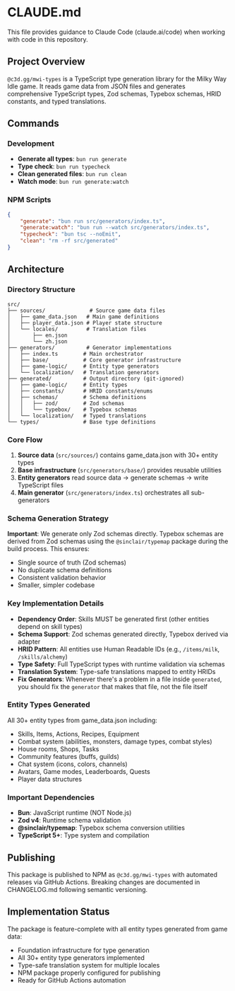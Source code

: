 # CLAUDE.md

This file provides guidance to Claude Code (claude.ai/code) when working with code in this repository.

## Project Overview

`@c3d.gg/mwi-types` is a TypeScript type generation library for the Milky Way Idle game. It reads game data from JSON files and generates comprehensive TypeScript types, Zod schemas, Typebox schemas, HRID constants, and typed translations.

## Commands

### Development

- **Generate all types**: `bun run generate`
- **Type check**: `bun run typecheck`
- **Clean generated files**: `bun run clean`
- **Watch mode**: `bun run generate:watch`

### NPM Scripts

```json
{
	"generate": "bun run src/generators/index.ts",
	"generate:watch": "bun run --watch src/generators/index.ts",
	"typecheck": "bun tsc --noEmit",
	"clean": "rm -rf src/generated"
}
```

## Architecture

### Directory Structure

```
src/
├── sources/              # Source game data files
│   ├── game_data.json   # Main game definitions
│   ├── player_data.json # Player state structure
│   └── locales/         # Translation files
│       ├── en.json
│       └── zh.json
├── generators/          # Generator implementations
│   ├── index.ts        # Main orchestrator
│   ├── base/           # Core generator infrastructure
│   ├── game-logic/     # Entity type generators
│   └── localization/   # Translation generators
├── generated/          # Output directory (git-ignored)
│   ├── game-logic/     # Entity types
│   ├── constants/      # HRID constants/enums
│   ├── schemas/        # Schema definitions
│   │   ├── zod/        # Zod schemas
│   │   └── typebox/    # Typebox schemas
│   └── localization/   # Typed translations
└── types/              # Base type definitions
```

### Core Flow

1. **Source data** (`src/sources/`) contains game_data.json with 30+ entity types
2. **Base infrastructure** (`src/generators/base/`) provides reusable utilities
3. **Entity generators** read source data → generate schemas → write TypeScript files
4. **Main generator** (`src/generators/index.ts`) orchestrates all sub-generators

### Schema Generation Strategy

**Important**: We generate only Zod schemas directly. Typebox schemas are derived from Zod schemas using the `@sinclair/typemap` package during the build process. This ensures:

- Single source of truth (Zod schemas)
- No duplicate schema definitions
- Consistent validation behavior
- Smaller, simpler codebase

### Key Implementation Details

- **Dependency Order**: Skills MUST be generated first (other entities depend on skill types)
- **Schema Support**: Zod schemas generated directly, Typebox derived via adapter
- **HRID Pattern**: All entities use Human Readable IDs (e.g., `/items/milk`, `/skills/alchemy`)
- **Type Safety**: Full TypeScript types with runtime validation via schemas
- **Translation System**: Type-safe translations mapped to entity HRIDs
- **Fix Generators**: Whenever there's a problem in a file inside `generated`, you should fix the `generator` that makes that file, not the file itself

### Entity Types Generated

All 30+ entity types from game_data.json including:

- Skills, Items, Actions, Recipes, Equipment
- Combat system (abilities, monsters, damage types, combat styles)
- House rooms, Shops, Tasks
- Community features (buffs, guilds)
- Chat system (icons, colors, channels)
- Avatars, Game modes, Leaderboards, Quests
- Player data structures

### Important Dependencies

- **Bun**: JavaScript runtime (NOT Node.js)
- **Zod v4**: Runtime schema validation
- **@sinclair/typemap**: Typebox schema conversion utilities
- **TypeScript 5+**: Type system and compilation

## Publishing

This package is published to NPM as `@c3d.gg/mwi-types` with automated releases via GitHub Actions. Breaking changes are documented in CHANGELOG.md following semantic versioning.

## Implementation Status

The package is feature-complete with all entity types generated from game data:

- Foundation infrastructure for type generation
- All 30+ entity type generators implemented
- Type-safe translation system for multiple locales
- NPM package properly configured for publishing
- Ready for GitHub Actions automation

